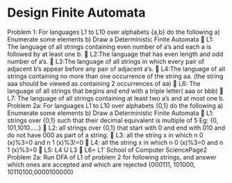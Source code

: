 # Design Finite Automata
 Problem 1: For languages L1 to L10 over alphabets {a,b} do the following a) Enumerate some elements b) Draw a Deterministic Finite Automata  L1: The language of all strings containing even number of a’s and each a is followed by at least one b.  L2:The language that has even length and odd number of a’s.  L3:The language of all strings in which every pair of adjacent b’s appear before any pair of adjacent a’s.  L4:The language of all strings containing no more than one occurrence of the string aa. (the string aaa should be viewed as containing 2 occurrences of aa)  L6: The language of all strings that begins and end with a triple letter( aaa or bbb)  L7: The language of all strings containing at least two a’s and at most one b. Problem 2a: For languages L1 to L10 over alphabets {0,1} do the following a) Enumerate some elements b) Draw a Deterministic Finite Automata  L1: strings over {0,1} such that their decimal equivalent is multiple of 5 Eg: {0, 101,1010…..}  L2: all strings over {0,1} that start with 0 and end with 010 and do not have 000 as part of a string.  L3: all the string x in which n 0 (x)%3=0 and n 1 (x)%3!=0  L4: all the string x in which n 0 (x)%3=0 and n 1 (x)%3=0  L5: L4 U L3  L6= L1’  School of Computer SciencePage2 Problem 2a: Run DFA of L1 of problem 2 for following strings, and answer which ones are accepted and which are rejected {000111, 101000, 10110100,0000100000}
